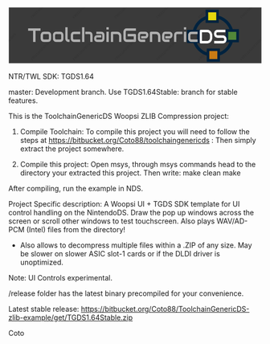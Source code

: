 ![ToolchainGenericDS](img/TGDS-Logo.png)

NTR/TWL SDK: TGDS1.64

master: Development branch. Use TGDS1.64Stable: branch for stable features.

This is the ToolchainGenericDS Woopsi ZLIB Compression project:

1.	Compile Toolchain:
To compile this project you will need to follow the steps at https://bitbucket.org/Coto88/toolchaingenericds :
Then simply extract the project somewhere.

2.	Compile this project: 
Open msys, through msys commands head to the directory your extracted this project.
Then write:
make clean <enter>
make <enter>

After compiling, run the example in NDS. 

Project Specific description:
A Woopsi UI + TGDS SDK template for UI control handling on the NintendoDS. 
Draw the pop up windows across the screen or scroll other windows to test touchscreen. 
Also plays WAV/AD-PCM (Intel) files from the directory!

- Also allows to decompress multiple files within a .ZIP of any size. 
  May be slower on slower ASIC slot-1 cards or if the DLDI driver is unoptimized.

Note: UI Controls experimental.

/release folder has the latest binary precompiled for your convenience.

Latest stable release: https://bitbucket.org/Coto88/ToolchainGenericDS-zlib-example/get/TGDS1.64Stable.zip


Coto